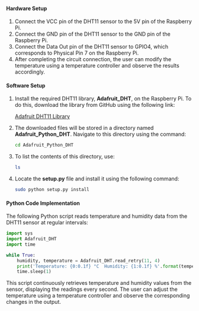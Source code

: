 
#### Hardware Setup
1. Connect the VCC pin of the DHT11 sensor to the 5V pin of the Raspberry Pi.
2. Connect the GND pin of the DHT11 sensor to the GND pin of the Raspberry Pi.
3. Connect the Data Out pin of the DHT11 sensor to GPIO4, which corresponds to Physical Pin 7 on the Raspberry Pi.
4. After completing the circuit connection, the user can modify the temperature using a temperature controller and observe the results accordingly.

#### Software Setup
1. Install the required DHT11 library, **Adafruit_DHT**, on the Raspberry Pi. To do this, download the library from GitHub using the following link:
   
   [Adafruit DHT11 Library](https://github.com/adafruit/Adafruit_Python_DHT)
   
2. The downloaded files will be stored in a directory named **Adafruit_Python_DHT**. Navigate to this directory using the command:
   
   ```sh
   cd Adafruit_Python_DHT
   ```
   
3. To list the contents of this directory, use:
   
   ```sh
   ls
   ```
   
4. Locate the **setup.py** file and install it using the following command:
   
   ```sh
   sudo python setup.py install
   ```
   
#### Python Code Implementation

The following Python script reads temperature and humidity data from the DHT11 sensor at regular intervals:

```python
import sys
import Adafruit_DHT
import time

while True:
    humidity, temperature = Adafruit_DHT.read_retry(11, 4)
    print('Temperature: {0:0.1f} °C  Humidity: {1:0.1f} %'.format(temperature, humidity))
    time.sleep(1)
```

This script continuously retrieves temperature and humidity values from the sensor, displaying the readings every second. The user can adjust the temperature using a temperature controller and observe the corresponding changes in the output.


